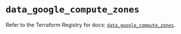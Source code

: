 # `data_google_compute_zones`

Refer to the Terraform Registry for docs: [`data_google_compute_zones`](https://registry.terraform.io/providers/hashicorp/google/6.18.0/docs/data-sources/compute_zones).
